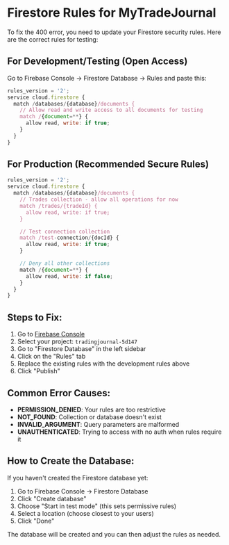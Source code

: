# Firestore Rules for MyTradeJournal

To fix the 400 error, you need to update your Firestore security rules. Here are the correct rules for testing:

## For Development/Testing (Open Access)

Go to Firebase Console → Firestore Database → Rules and paste this:

```javascript
rules_version = '2';
service cloud.firestore {
  match /databases/{database}/documents {
    // Allow read and write access to all documents for testing
    match /{document=**} {
      allow read, write: if true;
    }
  }
}
```

## For Production (Recommended Secure Rules)

```javascript
rules_version = '2';
service cloud.firestore {
  match /databases/{database}/documents {
    // Trades collection - allow all operations for now
    match /trades/{tradeId} {
      allow read, write: if true;
    }

    // Test connection collection
    match /test-connection/{docId} {
      allow read, write: if true;
    }

    // Deny all other collections
    match /{document=**} {
      allow read, write: if false;
    }
  }
}
```

## Steps to Fix:

1. Go to [Firebase Console](https://console.firebase.google.com/)
2. Select your project: `tradingjournal-5d147`
3. Go to "Firestore Database" in the left sidebar
4. Click on the "Rules" tab
5. Replace the existing rules with the development rules above
6. Click "Publish"

## Common Error Causes:

- **PERMISSION_DENIED**: Your rules are too restrictive
- **NOT_FOUND**: Collection or database doesn't exist
- **INVALID_ARGUMENT**: Query parameters are malformed
- **UNAUTHENTICATED**: Trying to access with no auth when rules require it

## How to Create the Database:

If you haven't created the Firestore database yet:

1. Go to Firebase Console → Firestore Database
2. Click "Create database"
3. Choose "Start in test mode" (this sets permissive rules)
4. Select a location (choose closest to your users)
5. Click "Done"

The database will be created and you can then adjust the rules as needed.
